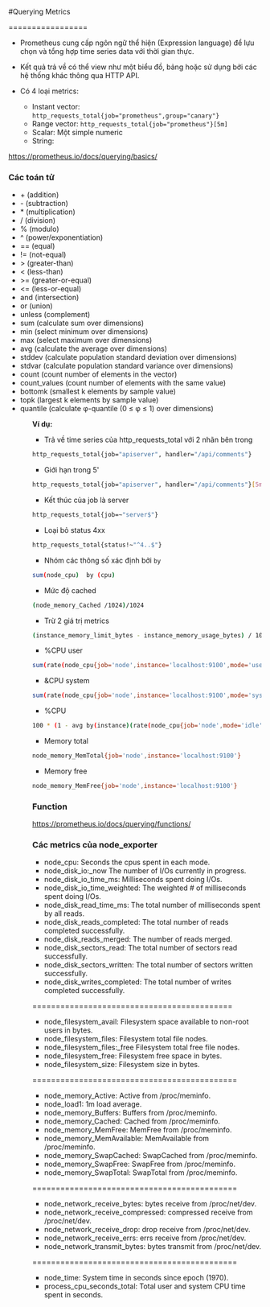 #Querying Metrics

=================

* Prometheus cung cấp ngôn ngữ thể hiện (Expression language) để lựu chọn và tổng hợp time series data với thời gian thực. 

* Kết quả trả về có thể view như một biểu đồ, bảng hoặc sử dụng bởi các hệ thống khác thông qua HTTP API.

* Có 4 loại metrics:

	- Instant vector: `http_requests_total{job="prometheus",group="canary"}`
	- Range vector: `http_requests_total{job="prometheus"}[5m]`
	- Scalar: Một simple numeric
	- String: 

https://prometheus.io/docs/querying/basics/

### Các toán tử

<ul>
<li>+ (addition)
<li>- (subtraction)
<li>* (multiplication)
<li>/ (division)
<li>% (modulo)
<li>^ (power/exponentiation)
<li>== (equal)
<li>!= (not-equal)
<li>> (greater-than)
<li>< (less-than)
<li>>= (greater-or-equal)
<li><= (less-or-equal)
<li>and (intersection)
<li>or (union)
<li>unless (complement)
<li>sum (calculate sum over dimensions)
<li>min (select minimum over dimensions)
<li>max (select maximum over dimensions)
<li>avg (calculate the average over dimensions)
<li>stddev (calculate population standard deviation over dimensions)
<li>stdvar (calculate population standard variance over dimensions)
<li>count (count number of elements in the vector)
<li>count_values (count number of elements with the same value)
<li>bottomk (smallest k elements by sample value)
<li>topk (largest k elements by sample value)
<li>quantile (calculate φ-quantile (0 ≤ φ ≤ 1) over dimensions)
<ul>

**Ví dụ:**

- Trả về time series của http_requests_total với 2 nhãn bên trong
```sh
http_requests_total{job="apiserver", handler="/api/comments"}
```

- Giới hạn trong 5'
```sh
http_requests_total{job="apiserver", handler="/api/comments"}[5m]
```

- Kết thúc của job là server
```sh
http_requests_total{job=~"server$"}
```

- Loại bỏ status 4xx
```sh
http_requests_total{status!~"^4..$"}
```

- Nhóm các thông số xác định bởi `by`
```sh
sum(node_cpu)  by (cpu)
```

- Mức độ cached
```sh
(node_memory_Cached /1024)/1024
```
- Trừ 2 giá trị metrics
```sh
(instance_memory_limit_bytes - instance_memory_usage_bytes) / 1024 / 1024
```

- %CPU user
```sh
sum(rate(node_cpu{job='node',instance='localhost:9100',mode='user'}[5m])) * 100 / count(count by (cpu)(node_cpu{job='node',instance='localhost:9100'}))
```

- &CPU system
```sh
sum(rate(node_cpu{job='node',instance='localhost:9100',mode='system'}[5m])) * 100 / count(count by (cpu)(node_cpu{job='node',instance='localhost:9100'}))
```

- %CPU
```sh
100 * (1 - avg by(instance)(rate(node_cpu{job='node',mode='idle',instance='localhost:9100'}[5m])))
```

- Memory total
```sh
node_memory_MemTotal{job='node',instance='localhost:9100'}
```

- Memory free
```sh
node_memory_MemFree{job='node',instance='localhost:9100'}
```

### Function

https://prometheus.io/docs/querying/functions/

### Các metrics của node_exporter

- node_cpu: Seconds the cpus spent in each mode.
- node_disk_io:_now The number of I/Os currently in progress.
- node_disk_io_time_ms: Milliseconds spent doing I/Os.
- node_disk_io_time_weighted: The weighted # of milliseconds spent doing I/Os.
- node_disk_read_time_ms: The total number of milliseconds spent by all reads.
- node_disk_reads_completed: The total number of reads completed successfully.
- node_disk_reads_merged: The number of reads merged.
- node_disk_sectors_read: The total number of sectors read successfully.
- node_disk_sectors_written: The total number of sectors written successfully.
- node_disk_writes_completed: The total number of writes completed successfully.

===========================================

- node_filesystem_avail: Filesystem space available to non-root users in bytes.
- node_filesystem_files: Filesystem total file nodes.
- node_filesystem_files:_free Filesystem total free file nodes.
- node_filesystem_free: Filesystem free space in bytes.
- node_filesystem_size: Filesystem size in bytes.

============================================

- node_memory_Active: Active from /proc/meminfo.
- node_load1: 1m load average.
- node_memory_Buffers: Buffers from /proc/meminfo.
- node_memory_Cached: Cached from /proc/meminfo.
- node_memory_MemFree: MemFree from /proc/meminfo.
- node_memory_MemAvailable: MemAvailable from /proc/meminfo.
- node_memory_SwapCached: SwapCached from /proc/meminfo.
- node_memory_SwapFree: SwapFree from /proc/meminfo.
- node_memory_SwapTotal: SwapTotal from /proc/meminfo.

============================================

- node_network_receive_bytes: bytes receive from /proc/net/dev.
- node_network_receive_compressed: compressed receive from /proc/net/dev.
- node_network_receive_drop: drop receive from /proc/net/dev.
- node_network_receive_errs: errs receive from /proc/net/dev.
- node_network_transmit_bytes: bytes transmit from /proc/net/dev.

============================================

- node_time: System time in seconds since epoch (1970).
- process_cpu_seconds_total: Total user and system CPU time spent in seconds.



































































